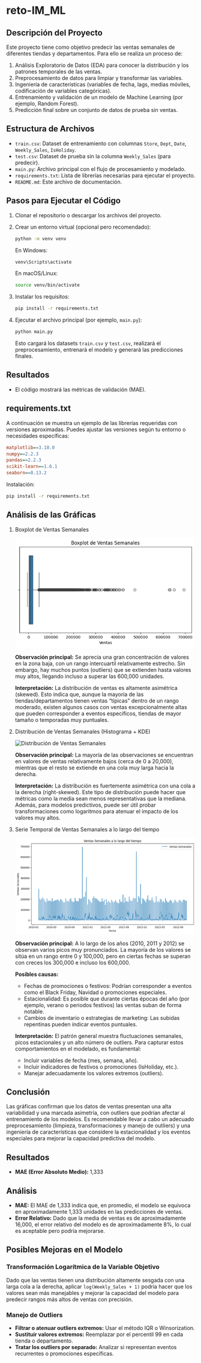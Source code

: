 # reto-IM_ML

## Descripción del Proyecto

Este proyecto tiene como objetivo predecir las ventas semanales de diferentes tiendas y departamentos. Para ello se realiza un proceso de:

1. Análisis Exploratorio de Datos (EDA) para conocer la distribución y los patrones temporales de las ventas.
2. Preprocesamiento de datos para limpiar y transformar las variables.
3. Ingeniería de características (variables de fecha, lags, medias móviles, codificación de variables categóricas).
4. Entrenamiento y validación de un modelo de Machine Learning (por ejemplo, Random Forest).
5. Predicción final sobre un conjunto de datos de prueba sin ventas.

## Estructura de Archivos

- `train.csv`: Dataset de entrenamiento con columnas `Store`, `Dept`, `Date`, `Weekly_Sales`, `IsHoliday`.
- `test.csv`: Dataset de prueba sin la columna `Weekly_Sales` (para predecir).
- `main.py`: Archivo principal con el flujo de procesamiento y modelado.
- `requirements.txt`: Lista de librerías necesarias para ejecutar el proyecto.
- `README.md`: Este archivo de documentación.

## Pasos para Ejecutar el Código

1. Clonar el repositorio o descargar los archivos del proyecto.

2. Crear un entorno virtual (opcional pero recomendado):

    ```bash
    python -m venv venv
    ```

    En Windows:

    ```bash
    venv\Scripts\activate
    ```

    En macOS/Linux:

    ```bash
    source venv/bin/activate
    ```

3. Instalar los requisitos:

    ```bash
    pip install -r requirements.txt
    ```

4. Ejecutar el archivo principal (por ejemplo, `main.py`):

    ```bash
    python main.py
    ```

    Esto cargará los datasets `train.csv` y `test.csv`, realizará el preprocesamiento, entrenará el modelo y generará las predicciones finales.

## Resultados

- El código mostrará las métricas de validación (MAE).

## requirements.txt

A continuación se muestra un ejemplo de las librerías requeridas con versiones aproximadas. Puedes ajustar las versiones según tu entorno o necesidades específicas:

```ini
matplotlib==3.10.0
numpy==2.2.3
pandas==2.2.3
scikit-learn==1.6.1
seaborn==0.13.2
```

Instalación:

```bash
pip install -r requirements.txt
```

## Análisis de las Gráficas

1. Boxplot de Ventas Semanales

    ![Boxplot de Ventas Semanales](boxplot.png)

    **Observación principal:** Se aprecia una gran concentración de valores en la zona baja, con un rango intercuartil relativamente estrecho. Sin embargo, hay muchos puntos (outliers) que se extienden hasta valores muy altos, llegando incluso a superar las 600,000 unidades.

    **Interpretación:** La distribución de ventas es altamente asimétrica (skewed). Esto indica que, aunque la mayoría de las tiendas/departamentos tienen ventas “típicas” dentro de un rango moderado, existen algunos casos con ventas excepcionalmente altas que pueden corresponder a eventos específicos, tiendas de mayor tamaño o temporadas muy puntuales.

2. Distribución de Ventas Semanales (Histograma + KDE)

    ![Distribución de Ventas Semanales](distribución_datos.png)

    **Observación principal:** La mayoría de las observaciones se encuentran en valores de ventas relativamente bajos (cerca de 0 a 20,000), mientras que el resto se extiende en una cola muy larga hacia la derecha.

    **Interpretación:** La distribución es fuertemente asimétrica con una cola a la derecha (right-skewed). Este tipo de distribución puede hacer que métricas como la media sean menos representativas que la mediana. Además, para modelos predictivos, puede ser útil probar transformaciones como logaritmos para atenuar el impacto de los valores muy altos.

3. Serie Temporal de Ventas Semanales a lo largo del tiempo

    ![Serie Temporal de Ventas Semanales](ventas_vs_date.png)

    **Observación principal:** A lo largo de los años (2010, 2011 y 2012) se observan varios picos muy pronunciados. La mayoría de los valores se sitúa en un rango entre 0 y 100,000, pero en ciertas fechas se superan con creces los 300,000 e incluso los 600,000.

    **Posibles causas:**

    - Fechas de promociones o festivos: Podrían corresponder a eventos como el Black Friday, Navidad o promociones especiales.
    - Estacionalidad: Es posible que durante ciertas épocas del año (por ejemplo, verano o periodos festivos) las ventas suban de forma notable.
    - Cambios de inventario o estrategias de marketing: Las subidas repentinas pueden indicar eventos puntuales.

    **Interpretación:** El patrón general muestra fluctuaciones semanales, picos estacionales y un alto número de outliers. Para capturar estos comportamientos en el modelado, es fundamental:

    - Incluir variables de fecha (mes, semana, año).
    - Incluir indicadores de festivos o promociones (IsHoliday, etc.).
    - Manejar adecuadamente los valores extremos (outliers).

## Conclusión

Las gráficas confirman que los datos de ventas presentan una alta variabilidad y una marcada asimetría, con outliers que podrían afectar al entrenamiento de los modelos. Es recomendable llevar a cabo un adecuado preprocesamiento (limpieza, transformaciones y manejo de outliers) y una ingeniería de características que considere la estacionalidad y los eventos especiales para mejorar la capacidad predictiva del modelo.

## Resultados

- **MAE (Error Absoluto Medio):** 1,333


## Análisis

- **MAE:** El MAE de 1,333 indica que, en promedio, el modelo se equivoca en aproximadamente 1,333 unidades en las predicciones de ventas.
- **Error Relativo:** Dado que la media de ventas es de aproximadamente 16,000, el error relativo del modelo es de aproximadamente 8%, lo cual es aceptable pero podría mejorarse.


## Posibles Mejoras en el Modelo

### Transformación Logarítmica de la Variable Objetivo

Dado que las ventas tienen una distribución altamente sesgada con una larga cola a la derecha, aplicar `log(Weekly_Sales + 1)` podría hacer que los valores sean más manejables y mejorar la capacidad del modelo para predecir rangos más altos de ventas con precisión.

### Manejo de Outliers

- **Filtrar o atenuar outliers extremos:** Usar el método IQR o Winsorization.
- **Sustituir valores extremos:** Reemplazar por el percentil 99 en cada tienda o departamento.
- **Tratar los outliers por separado:** Analizar si representan eventos recurrentes o promociones específicas.




